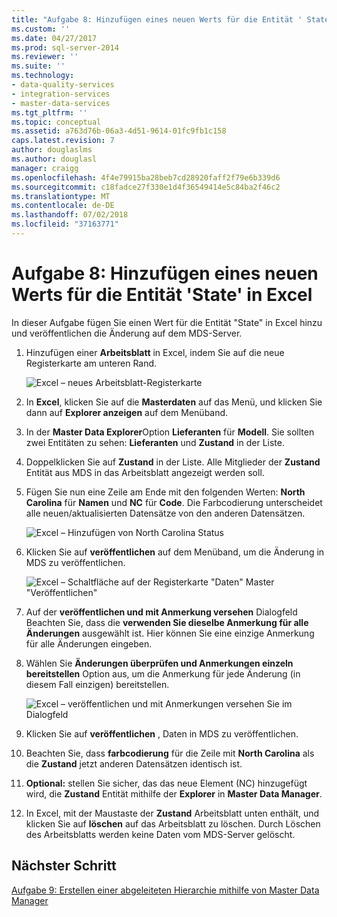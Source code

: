 ```yaml
---
title: "Aufgabe 8: Hinzufügen eines neuen Werts für die Entität ' State ' in Excel | Microsoft-Dokumentation"
ms.custom: ''
ms.date: 04/27/2017
ms.prod: sql-server-2014
ms.reviewer: ''
ms.suite: ''
ms.technology:
- data-quality-services
- integration-services
- master-data-services
ms.tgt_pltfrm: ''
ms.topic: conceptual
ms.assetid: a763d76b-06a3-4d51-9614-01fc9fb1c158
caps.latest.revision: 7
author: douglaslms
ms.author: douglasl
manager: craigg
ms.openlocfilehash: 4f4e79915ba28beb7cd28920faff2f79e6b339d6
ms.sourcegitcommit: c18fadce27f330e1d4f36549414e5c84ba2f46c2
ms.translationtype: MT
ms.contentlocale: de-DE
ms.lasthandoff: 07/02/2018
ms.locfileid: "37163771"
---
```

# <a name="task-8-adding-a-new-value-for-state-entity-in-excel"></a>Aufgabe 8: Hinzufügen eines neuen Werts für die Entität 'State' in Excel
  In dieser Aufgabe fügen Sie einen Wert für die Entität "State" in Excel hinzu und veröffentlichen die Änderung auf dem MDS-Server.  
  
1.  Hinzufügen einer **Arbeitsblatt** in Excel, indem Sie auf die neue Registerkarte am unteren Rand.  
  
     ![Excel – neues Arbeitsblatt-Registerkarte](../../2014/tutorials/media/et-addinganewvalueforstateentityinexcel-01.jpg "Excel – neues Arbeitsblatt-Registerkarte")  
  
2.  In **Excel**, klicken Sie auf die **Masterdaten** auf das Menü, und klicken Sie dann auf **Explorer anzeigen** auf dem Menüband.  
  
3.  In der **Master Data Explorer**Option **Lieferanten** für **Modell**. Sie sollten zwei Entitäten zu sehen: **Lieferanten** und **Zustand** in der Liste.  
  
4.  Doppelklicken Sie auf **Zustand** in der Liste. Alle Mitglieder der **Zustand** Entität aus MDS in das Arbeitsblatt angezeigt werden soll.  
  
5.  Fügen Sie nun eine Zeile am Ende mit den folgenden Werten: **North Carolina** für **Namen** und **NC** für **Code**. Die Farbcodierung unterscheidet alle neuen/aktualisierten Datensätze von den anderen Datensätzen.  
  
     ![Excel – Hinzufügen von North Carolina Status](../../2014/tutorials/media/et-addinganewvalueforstateentityinexcel-02.jpg "Excel – Hinzufügen von North Carolina Status")  
  
6.  Klicken Sie auf **veröffentlichen** auf dem Menüband, um die Änderung in MDS zu veröffentlichen.  
  
     ![Excel – Schaltfläche auf der Registerkarte "Daten" Master "Veröffentlichen"](../../2014/tutorials/media/et-addinganewvalueforstateentityinexcel-03.jpg "Excel – Schaltfläche auf der Registerkarte \"Daten\" Master \"Veröffentlichen\"")  
  
7.  Auf der **veröffentlichen und mit Anmerkung versehen** Dialogfeld Beachten Sie, dass die **verwenden Sie dieselbe Anmerkung für alle Änderungen** ausgewählt ist. Hier können Sie eine einzige Anmerkung für alle Änderungen eingeben.  
  
8.  Wählen Sie **Änderungen überprüfen und Anmerkungen einzeln bereitstellen** Option aus, um die Anmerkung für jede Änderung (in diesem Fall einzigen) bereitstellen.  
  
     ![Excel – veröffentlichen und mit Anmerkungen versehen Sie im Dialogfeld](../../2014/tutorials/media/et-addinganewvalueforstateentityinexcel-04.jpg "Excel – veröffentlichen und mit Anmerkungen versehen (Dialogfeld)")  
  
9. Klicken Sie auf **veröffentlichen** , Daten in MDS zu veröffentlichen.  
  
10. Beachten Sie, dass **farbcodierung** für die Zeile mit **North Carolina** als die **Zustand** jetzt anderen Datensätzen identisch ist.  
  
11. **Optional:** stellen Sie sicher, das das neue Element (NC) hinzugefügt wird, die **Zustand** Entität mithilfe der **Explorer** in **Master Data Manager**.  
  
12. In Excel, mit der Maustaste der **Zustand** Arbeitsblatt unten enthält, und klicken Sie auf **löschen** auf das Arbeitsblatt zu löschen. Durch Löschen des Arbeitsblatts werden keine Daten vom MDS-Server gelöscht.  
  
## <a name="next-step"></a>Nächster Schritt  
 [Aufgabe 9: Erstellen einer abgeleiteten Hierarchie mithilfe von Master Data Manager](../../2014/tutorials/task-9-creating-a-derived-hierarchy-using-master-data-manager.md)  
  
  
